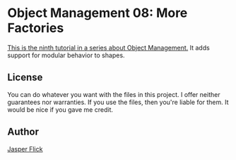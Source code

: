 # Object Management 08: More Factories

[This is the ninth tutorial in a series about Object Management.](https://catlikecoding.com/unity/tutorials/object-management/shape-behavior/) It adds support for modular behavior to shapes.

## License

You can do whatever you want with the files in this project. I offer neither guarantees nor warranties. If you use the files, then you're liable for them. It would be nice if you gave me credit.

## Author

[Jasper Flick](https://catlikecoding.com/jasper-flick/)